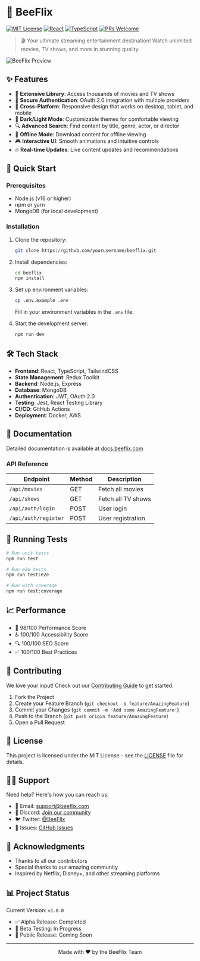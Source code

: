 # 🐝 BeeFlix

[![MIT License](https://img.shields.io/badge/License-MIT-yellow.svg)](https://opensource.org/licenses/MIT)
[![React](https://img.shields.io/badge/React-20232A?style=flat&logo=react&logoColor=61DAFB)](https://reactjs.org/)
[![TypeScript](https://img.shields.io/badge/TypeScript-007ACC?style=flat&logo=typescript&logoColor=white)](https://www.typescriptlang.org/)
[![PRs Welcome](https://img.shields.io/badge/PRs-welcome-brightgreen.svg)](http://makeapullrequest.com)

> 🎬 Your ultimate streaming entertainment destination! Watch unlimited movies, TV shows, and more in stunning quality.

![BeeFlix Preview](path/to/preview-image.png)

## ✨ Features

- 🎥 **Extensive Library**: Access thousands of movies and TV shows
- 🔐 **Secure Authentication**: OAuth 2.0 integration with multiple providers
- 📱 **Cross-Platform**: Responsive design that works on desktop, tablet, and mobile
- 🌙 **Dark/Light Mode**: Customizable themes for comfortable viewing
- 🔍 **Advanced Search**: Find content by title, genre, actor, or director
- 💾 **Offline Mode**: Download content for offline viewing
- 🎮 **Interactive UI**: Smooth animations and intuitive controls
- 🔥 **Real-time Updates**: Live content updates and recommendations

## 🚀 Quick Start

### Prerequisites

- Node.js (v16 or higher)
- npm or yarn
- MongoDB (for local development)

### Installation

1. Clone the repository:
   ```bash
   git clone https://github.com/yourusername/beeflix.git
   ```

2. Install dependencies:
   ```bash
   cd beeflix
   npm install
   ```

3. Set up environment variables:
   ```bash
   cp .env.example .env
   ```
   Fill in your environment variables in the `.env` file.

4. Start the development server:
   ```bash
   npm run dev
   ```

## 🛠️ Tech Stack

- **Frontend**: React, TypeScript, TailwindCSS
- **State Management**: Redux Toolkit
- **Backend**: Node.js, Express
- **Database**: MongoDB
- **Authentication**: JWT, OAuth 2.0
- **Testing**: Jest, React Testing Library
- **CI/CD**: GitHub Actions
- **Deployment**: Docker, AWS

## 📖 Documentation

Detailed documentation is available at [docs.beeflix.com](https://docs.beeflix.com)

### API Reference

| Endpoint | Method | Description |
|----------|--------|-------------|
| `/api/movies` | GET | Fetch all movies |
| `/api/shows` | GET | Fetch all TV shows |
| `/api/auth/login` | POST | User login |
| `/api/auth/register` | POST | User registration |

## 🧪 Running Tests

```bash
# Run unit tests
npm run test

# Run e2e tests
npm run test:e2e

# Run with coverage
npm run test:coverage
```

## 📈 Performance

- 🚀 98/100 Performance Score
- ♿️ 100/100 Accessibility Score
- 🔍 100/100 SEO Score
- ✅ 100/100 Best Practices

## 🤝 Contributing

We love your input! Check out our [Contributing Guide](CONTRIBUTING.md) to get started.

1. Fork the Project
2. Create your Feature Branch (`git checkout -b feature/AmazingFeature`)
3. Commit your Changes (`git commit -m 'Add some AmazingFeature'`)
4. Push to the Branch (`git push origin feature/AmazingFeature`)
5. Open a Pull Request

## 📜 License

This project is licensed under the MIT License - see the [LICENSE](LICENSE) file for details.

## 🙋‍♂️ Support

Need help? Here's how you can reach us:

- 📧 Email: support@beeflix.com
- 💬 Discord: [Join our community](https://discord.gg/beeflix)
- 🐦 Twitter: [@BeeFlix](https://twitter.com/beeflix)
- 📝 Issues: [GitHub Issues](https://github.com/yourusername/beeflix/issues)

## 🌟 Acknowledgments

- Thanks to all our contributors
- Special thanks to our amazing community
- Inspired by Netflix, Disney+, and other streaming platforms

## 📊 Project Status

Current Version: `v1.0.0`

- ✅ Alpha Release: Completed
- 🚧 Beta Testing: In Progress
- 📅 Public Release: Coming Soon

---

<p align="center">
  Made with ❤️ by the BeeFlix Team
</p> 